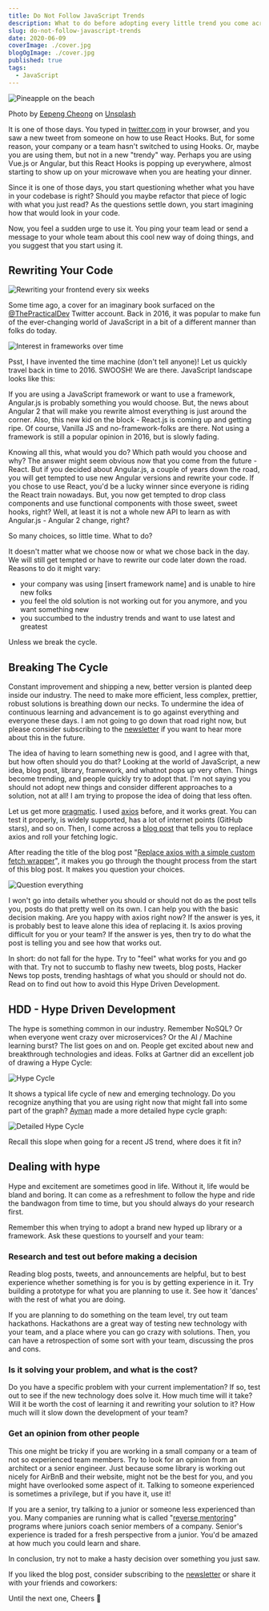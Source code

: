 ```yaml
---
title: Do Not Follow JavaScript Trends
description: What to do before adopting every little trend you come across
slug: do-not-follow-javascript-trends
date: 2020-06-09
coverImage: ./cover.jpg
blogOgImage: ./cover.jpg
published: true
tags:
  - JavaScript
---
```


![Pineapple on the beach](./cover.jpg)

<div class="photo-caption">
Photo by <a href="https://unsplash.com/@eepeng?utm_source=unsplash&utm_medium=referral&utm_content=creditCopyText">Eepeng Cheong</a> on <a href="https://unsplash.com/s/photos/trends?utm_source=unsplash&utm_medium=referral&utm_content=creditCopyText">Unsplash</a>
</div>

It is one of those days. You typed in [twitter.com](https://twitter.com/) in
your browser, and you saw a new tweet from someone on how to use React Hooks.
But, for some reason, your company or a team hasn't switched to using Hooks.
Or, maybe you are using them, but not in a new "trendy" way. Perhaps you are
using Vue.js or Angular, but this React Hooks is popping up everywhere, almost
starting to show up on your microwave when you are heating your dinner.

Since it is one of those days, you start questioning whether what you have in
your codebase is right? Should you maybe refactor that piece of logic with what
you just read? As the questions settle down, you start imagining how that would
look in your code.

Now, you feel a sudden urge to use it. You ping your team lead or send a
message to your whole team about this cool new way of doing things, and you
suggest that you start using it.

## Rewriting Your Code

![Rewriting your frontend every six weeks](./rewriting-frontend.jpg)

Some time ago, a cover for an imaginary book surfaced on the [@ThePracticalDev](https://twitter.com/ThePracticalDev/status/715623065078644738/photo/1) Twitter account.
Back in 2016, it was popular to make fun of the ever-changing world of
JavaScript in a bit of a different manner than folks do today.

![Interest in frameworks over time](./framework-interest.png)

Psst, I have invented the time machine (don't tell anyone)! Let us quickly travel
back in time to 2016. SWOOSH! We are there. JavaScript landscape looks like this:

If you are using a JavaScript framework or want to use a framework,
Angular.js is probably something you would choose. But, the news about
Angular 2 that will make you rewrite almost everything is just around the
corner. Also, this new kid on the block - React.js is coming up and getting ripe.
Of course, Vanilla JS and no-framework-folks are there. Not using a framework
is still a popular opinion in 2016, but is slowly fading.

Knowing all this, what would you do? Which path would you choose and why? The
answer might seem obvious now that you come from the future - React. But if you
decided about Angular.js, a couple of years down the road, you will get tempted to use new
Angular versions and rewrite your code. If you chose to use React, you'd be a lucky
winner since everyone is riding the React train nowadays. But, you now
get tempted to drop class components and use functional components with those
sweet, sweet hooks, right? Well, at least it is not a whole new API to learn as
with Angular.js - Angular 2 change, right?

So many choices, so little time. What to do?

It doesn't matter what we choose now or what we chose back in the day.
We will still get tempted or have to rewrite our code later down the road.
Reasons to do it might vary:

- your company was using [insert framework name] and is unable to hire new folks
- you feel the old solution is not working out for you anymore, and you want something new
- you succumbed to the industry trends and want to use latest and greatest

Unless we break the cycle.

## Breaking The Cycle

Constant improvement and shipping a new, better version is planted deep inside
our industry. The need to make more efficient, less complex, prettier, robust
solutions is breathing down our necks. To undermine the idea of continuous
learning and advancement is to go against everything and everyone these days.
I am not going to go down that road right now, but please consider subscribing
to the [newsletter](/newsletter) if you want to hear more about this in the
future.

The idea of having to learn something new is good, and I agree with that, but how
often should you do that? Looking at the world of JavaScript, a new idea, blog
post, library, framework, and whatnot pops up very often. Things become
trending, and people quickly try to adopt that. I'm not saying you should not
adopt new things and consider different approaches to a solution, not at all! I
am trying to propose the idea of doing that less often.

Let us get more [pragmatic](/). I used
[axios](https://github.com/axios/axios) before, and it works great. You can
test it properly, is widely supported, has a lot of internet points
(GitHub stars), and so on. Then, I come across a
[blog post](https://kentcdodds.com/blog/replace-axios-with-a-simple-custom-fetch-wrapper)
that tells you to replace axios and roll your fetching logic.

After reading the title of the blog post
"[Replace axios with a simple custom fetch wrapper](https://kentcdodds.com/blog/replace-axios-with-a-simple-custom-fetch-wrapper)", it makes you go through the thought process from the start of this blog post.
It makes you question your choices.

![Question everything](./question-everything.jpg)

I won't go into details whether you should or should not do as the post tells
you, posts do that pretty well on its own. I can help you with the basic
decision making. Are you happy with axios right now? If the answer is yes, it
is probably best to leave alone this idea of replacing it. Is axios proving
difficult for you or your team? If the answer is yes, then try to do what the
post is telling you and see how that works out.

In short: do not fall for the hype. Try to "feel" what works for you and go
with that. Try not to succumb to flashy new tweets, blog posts, Hacker News top
posts, trending hashtags of what you should or should not do. Read on to find
out how to avoid this Hype Driven Development.

## HDD - Hype Driven Development

The hype is something common in our industry. Remember NoSQL? Or when everyone
went crazy over microservices? Or the AI / Machine learning burst? The list
goes on and on. People get excited about new and breakthrough technologies and
ideas. Folks at Gartner did an excellent job of drawing a Hype Cycle:

![Hype Cycle](./hype-cycle.jpg)

It shows a typical life cycle of new and emerging technology. Do you recognize
anything that you are using right now that might fall into some part of the
graph? [Ayman](https://medium.com/@aymanarif/the-hype-cycle-bdbb1adec14)
made a more detailed hype cycle graph:

![Detailed Hype Cycle](./detailed-hype-cycle.png)

Recall this slope when going for a recent JS trend, where does it fit in?

## Dealing with hype

Hype and excitement are sometimes good in life. Without it, life would be bland
and boring. It can come as a refreshment to follow the hype and ride the
bandwagon from time to time, but you should always do your research first.

Remember this when trying to adopt a brand new hyped up library or a framework.
Ask these questions to yourself and your team:

### Research and test out before making a decision

Reading blog posts, tweets, and announcements are helpful, but to best
experience whether something is for you is by getting experience in it. Try
building a prototype for what you are planning to use it. See how it 'dances'
with the rest of what you are doing.

If you are planning to do something on the team level, try out team hackathons.
Hackathons are a great way of testing new technology with your team, and a
place where you can go crazy with solutions. Then, you can have a retrospection
of some sort with your team, discussing the pros and cons.

### Is it solving your problem, and what is the cost?

Do you have a specific problem with your current implementation? If so, test out
to see if the new technology does solve it. How much time will it take? Will it
be worth the cost of learning it and rewriting your solution to it? How much will it slow
down the development of your team?

### Get an opinion from other people

This one might be tricky if you are working in a small company or a team of
not so experienced team members. Try to look for an opinion from an architect or a
senior engineer. Just because some library is working out nicely for AirBnB and
their website, might not be the best for you, and you might have overlooked
some aspect of it. Talking to someone experienced is sometimes a privilege, but
if you have it, use it!

If you are a senior, try talking to a junior or someone less experienced
than you. Many companies are running what is called
"[reverse mentoring](https://www.mindtools.com/pages/article/reverse-mentoring.htm)"
programs where juniors coach senior members of a company. Senior's
experience is traded for a fresh perspective from a junior. You'd be amazed at how
much you could learn and share.

In conclusion, try not to make a hasty decision over something you just saw.

If you liked the blog post, consider subscribing to the
[newsletter](/newsletter) or share it with your friends and coworkers:

Until the next one,
Cheers 🍻
